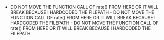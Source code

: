 - DO NOT MOVE THE FUNCTION CALL OF rate() FROM HERE OR IT WILL BREAK BECAUSE I HARDCODED THE FILEPATH - DO NOT MOVE THE FUNCTION CALL OF rate() FROM HERE OR IT WILL BREAK BECAUSE I HARDCODED THE FILEPATH - DO NOT MOVE THE FUNCTION CALL OF rate() FROM HERE OR IT WILL BREAK BECAUSE I HARDCODED THE FILEPATH

